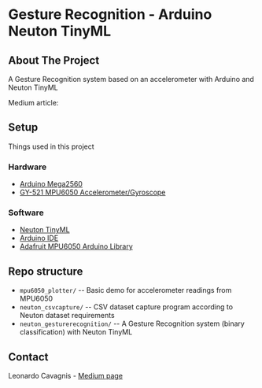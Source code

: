 # Gesture Recognition - Arduino Neuton TinyML

<!-- ABOUT THE PROJECT -->
## About The Project
A Gesture Recognition system based on an accelerometer with Arduino and Neuton TinyML

Medium article: 

<!-- SETUP -->
## Setup
Things used in this project

### Hardware
* [Arduino Mega2560](https://store.arduino.cc/products/arduino-mega-2560-rev3)
* [GY-521 MPU6050 Accelerometer/Gyroscope](https://www.robotstore.it/Modulo-GY-521-MPU-6050)

### Software
* [Neuton TinyML](https://neuton.ai/)
* [Arduino IDE](https://www.arduino.cc/en/software)
* [Adafruit MPU6050 Arduino Library](https://github.com/adafruit/Adafruit_MPU6050)

<!-- REPO structure -->
## Repo structure
- `mpu6050_plotter/` -- Basic demo for accelerometer readings from MPU6050
- `neuton_csvcapture/` -- CSV dataset capture program according to Neuton dataset requirements
- `neuton_gesturerecognition/` -- A Gesture Recognition system (binary classification) with Neuton TinyML

<!-- CONTACT -->
## Contact
Leonardo Cavagnis - [Medium page](https://leonardocavagnis.medium.com/)
